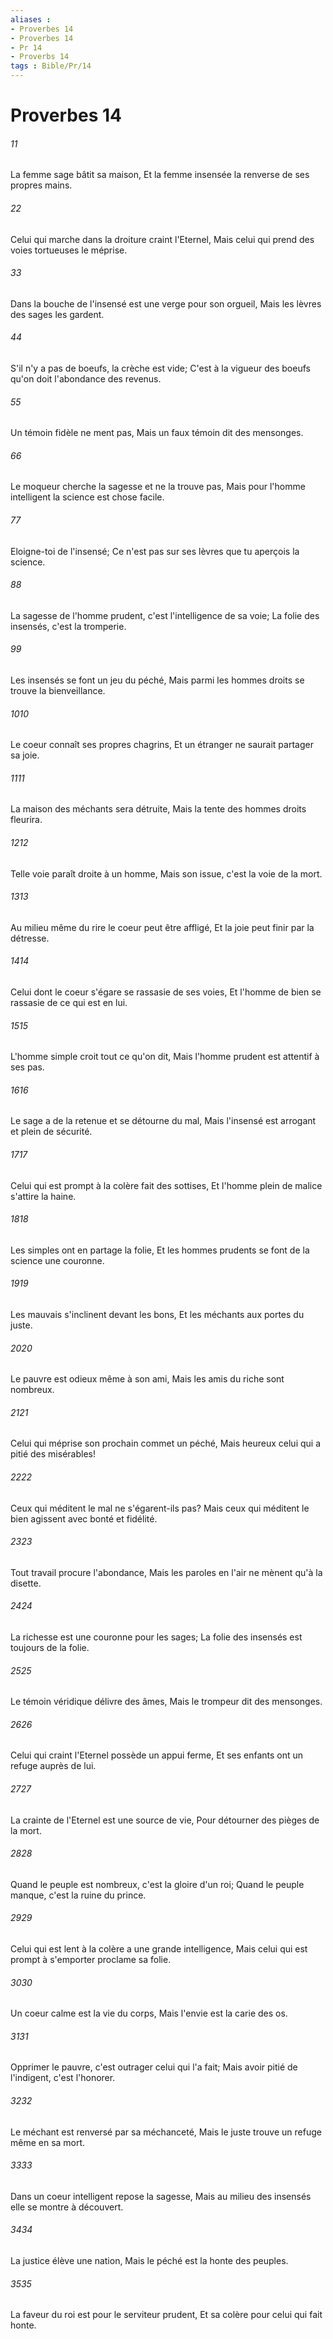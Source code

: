 ```yaml
---
aliases : 
- Proverbes 14
- Proverbes 14
- Pr 14
- Proverbs 14
tags : Bible/Pr/14
---
```


# Proverbes 14

###### 11
La femme sage bâtit sa maison, Et la femme insensée la renverse de ses propres mains.
###### 22
Celui qui marche dans la droiture craint l'Eternel, Mais celui qui prend des voies tortueuses le méprise.
###### 33
Dans la bouche de l'insensé est une verge pour son orgueil, Mais les lèvres des sages les gardent.
###### 44
S'il n'y a pas de boeufs, la crèche est vide; C'est à la vigueur des boeufs qu'on doit l'abondance des revenus.
###### 55
Un témoin fidèle ne ment pas, Mais un faux témoin dit des mensonges.
###### 66
Le moqueur cherche la sagesse et ne la trouve pas, Mais pour l'homme intelligent la science est chose facile.
###### 77
Eloigne-toi de l'insensé; Ce n'est pas sur ses lèvres que tu aperçois la science.
###### 88
La sagesse de l'homme prudent, c'est l'intelligence de sa voie; La folie des insensés, c'est la tromperie.
###### 99
Les insensés se font un jeu du péché, Mais parmi les hommes droits se trouve la bienveillance.
###### 1010
Le coeur connaît ses propres chagrins, Et un étranger ne saurait partager sa joie.
###### 1111
La maison des méchants sera détruite, Mais la tente des hommes droits fleurira.
###### 1212
Telle voie paraît droite à un homme, Mais son issue, c'est la voie de la mort.
###### 1313
Au milieu même du rire le coeur peut être affligé, Et la joie peut finir par la détresse.
###### 1414
Celui dont le coeur s'égare se rassasie de ses voies, Et l'homme de bien se rassasie de ce qui est en lui.
###### 1515
L'homme simple croit tout ce qu'on dit, Mais l'homme prudent est attentif à ses pas.
###### 1616
Le sage a de la retenue et se détourne du mal, Mais l'insensé est arrogant et plein de sécurité.
###### 1717
Celui qui est prompt à la colère fait des sottises, Et l'homme plein de malice s'attire la haine.
###### 1818
Les simples ont en partage la folie, Et les hommes prudents se font de la science une couronne.
###### 1919
Les mauvais s'inclinent devant les bons, Et les méchants aux portes du juste.
###### 2020
Le pauvre est odieux même à son ami, Mais les amis du riche sont nombreux.
###### 2121
Celui qui méprise son prochain commet un péché, Mais heureux celui qui a pitié des misérables!
###### 2222
Ceux qui méditent le mal ne s'égarent-ils pas? Mais ceux qui méditent le bien agissent avec bonté et fidélité.
###### 2323
Tout travail procure l'abondance, Mais les paroles en l'air ne mènent qu'à la disette.
###### 2424
La richesse est une couronne pour les sages; La folie des insensés est toujours de la folie.
###### 2525
Le témoin véridique délivre des âmes, Mais le trompeur dit des mensonges.
###### 2626
Celui qui craint l'Eternel possède un appui ferme, Et ses enfants ont un refuge auprès de lui.
###### 2727
La crainte de l'Eternel est une source de vie, Pour détourner des pièges de la mort.
###### 2828
Quand le peuple est nombreux, c'est la gloire d'un roi; Quand le peuple manque, c'est la ruine du prince.
###### 2929
Celui qui est lent à la colère a une grande intelligence, Mais celui qui est prompt à s'emporter proclame sa folie.
###### 3030
Un coeur calme est la vie du corps, Mais l'envie est la carie des os.
###### 3131
Opprimer le pauvre, c'est outrager celui qui l'a fait; Mais avoir pitié de l'indigent, c'est l'honorer.
###### 3232
Le méchant est renversé par sa méchanceté, Mais le juste trouve un refuge même en sa mort.
###### 3333
Dans un coeur intelligent repose la sagesse, Mais au milieu des insensés elle se montre à découvert.
###### 3434
La justice élève une nation, Mais le péché est la honte des peuples.
###### 3535
La faveur du roi est pour le serviteur prudent, Et sa colère pour celui qui fait honte.
